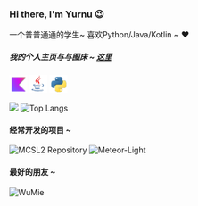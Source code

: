 ### Hi there, I'm Yurnu :wink:
一个普普通通的学生~ 喜欢Python/Java/Kotlin ~ :heart:   
##### 我的个人主页与与图床 ~  [这里](https://github.com/StarryCamile/StarryCamile/blob/main/images)
![](https://github.com/StarryCamile/StarryCamile/blob/main/images/kotlin.png)
![](https://github.com/StarryCamile/StarryCamile/blob/main/images/java.png)
![](https://github.com/StarryCamile/StarryCamile/blob/main/images/python.png)  

![](https://github-readme-stats.vercel.app/api?username=StarryCamile&show_icons=true&theme=transparent&include_all_commits=true&count_private=true) 
![Top Langs](https://github-readme-stats.vercel.app/api/top-langs/?username=StarryCamile&layout=compact&theme=tokyonight)    
#### 经常开发的项目 ~
![MCSL2 Repository](https://github-readme-stats.vercel.app/api/pin/?username=MCSLTeam&repo=MCSL2)
![Meteor-Light](https://github-readme-stats.vercel.app/api/pin/?username=StarryCamile&repo=Meteor-Light)
#### 最好的朋友 ~
![WuMie](https://github-readme-stats.vercel.app/api?username=ImWuMie)


